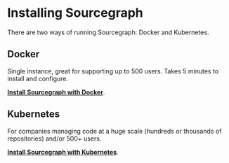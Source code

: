 # Installing Sourcegraph

There are two ways of running Sourcegraph: Docker and Kubernetes.
## Docker

Single instance, great for supporting up to 500 users. Takes 5 minutes to install and configure.

**[Install Sourcegraph with Docker](../../index.md)**.

## Kubernetes

For companies managing code at a huge scale (hundreds or thousands of repositories) and/or 500+ users.

**[Install Sourcegraph with Kubernetes](cluster.md)**.
